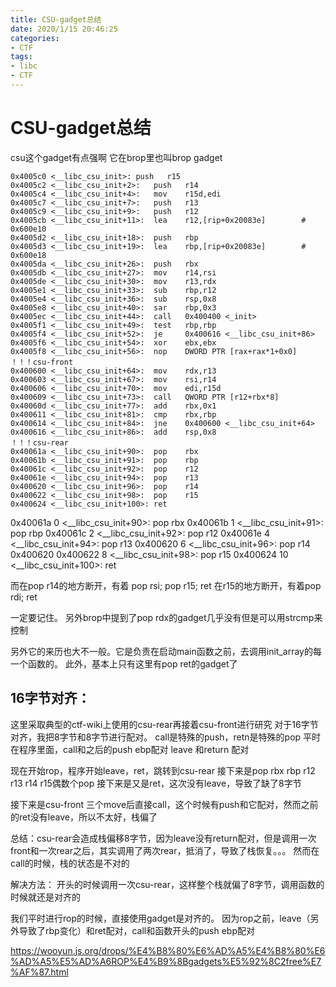 ```yaml
---
title: CSU-gadget总结
date: 2020/1/15 20:46:25
categories:
- CTF
tags:
- libc
- CTF
---
```



# CSU-gadget总结
<!-- more -->

csu这个gadget有点强啊
它在brop里也叫brop gadget

```
0x4005c0 <__libc_csu_init>:	push   r15
0x4005c2 <__libc_csu_init+2>:	push   r14
0x4005c4 <__libc_csu_init+4>:	mov    r15d,edi
0x4005c7 <__libc_csu_init+7>:	push   r13
0x4005c9 <__libc_csu_init+9>:	push   r12
0x4005cb <__libc_csu_init+11>:	lea    r12,[rip+0x20083e]        # 0x600e10
0x4005d2 <__libc_csu_init+18>:	push   rbp
0x4005d3 <__libc_csu_init+19>:	lea    rbp,[rip+0x20083e]        # 0x600e18
0x4005da <__libc_csu_init+26>:	push   rbx
0x4005db <__libc_csu_init+27>:	mov    r14,rsi
0x4005de <__libc_csu_init+30>:	mov    r13,rdx
0x4005e1 <__libc_csu_init+33>:	sub    rbp,r12
0x4005e4 <__libc_csu_init+36>:	sub    rsp,0x8
0x4005e8 <__libc_csu_init+40>:	sar    rbp,0x3
0x4005ec <__libc_csu_init+44>:	call   0x400400 <_init>
0x4005f1 <__libc_csu_init+49>:	test   rbp,rbp
0x4005f4 <__libc_csu_init+52>:	je     0x400616 <__libc_csu_init+86>
0x4005f6 <__libc_csu_init+54>:	xor    ebx,ebx
0x4005f8 <__libc_csu_init+56>:	nop    DWORD PTR [rax+rax*1+0x0]
！！！csu-front
0x400600 <__libc_csu_init+64>:	mov    rdx,r13
0x400603 <__libc_csu_init+67>:	mov    rsi,r14
0x400606 <__libc_csu_init+70>:	mov    edi,r15d
0x400609 <__libc_csu_init+73>:	call   QWORD PTR [r12+rbx*8]
0x40060d <__libc_csu_init+77>:	add    rbx,0x1
0x400611 <__libc_csu_init+81>:	cmp    rbx,rbp
0x400614 <__libc_csu_init+84>:	jne    0x400600 <__libc_csu_init+64>
0x400616 <__libc_csu_init+86>:	add    rsp,0x8
！！！csu-rear
0x40061a <__libc_csu_init+90>:	pop    rbx
0x40061b <__libc_csu_init+91>:	pop    rbp
0x40061c <__libc_csu_init+92>:	pop    r12
0x40061e <__libc_csu_init+94>:	pop    r13
0x400620 <__libc_csu_init+96>:	pop    r14
0x400622 <__libc_csu_init+98>:	pop    r15
0x400624 <__libc_csu_init+100>:	ret   
```

0x40061a 0 <__libc_csu_init+90>:	pop    rbx
0x40061b 1 <__libc_csu_init+91>:	pop    rbp
0x40061c 2 <__libc_csu_init+92>:	pop    r12
0x40061e 4 <__libc_csu_init+94>:	pop    r13
0x400620 6 <__libc_csu_init+96>:	pop    r14  0x400620
0x400622 8 <__libc_csu_init+98>:	pop    r15
0x400624 10 <__libc_csu_init+100>:	ret   

而在pop r14的地方断开，有着 pop rsi; pop r15; ret
在r15的地方断开，有着pop rdi; ret

一定要记住。
另外brop中提到了pop rdx的gadget几乎没有但是可以用strcmp来控制

另外它的来历也大不一般。它是负责在启动main函数之前，去调用init_array的每一个函数的。
此外，基本上只有这里有pop ret的gadget了

## 16字节对齐：
这里采取典型的ctf-wiki上使用的csu-rear再接着csu-front进行研究
对于16字节对齐，我把8字节和8字节进行配对。
call是特殊的push，retn是特殊的pop
平时在程序里面，call和之后的push ebp配对
leave 和return 配对

现在开始rop，程序开始leave，ret，跳转到csu-rear
接下来是pop rbx rbp r12 r13 r14 r15偶数个pop
接下来是又是ret，这次没有leave，导致了缺了8字节



接下来是csu-front
三个move后直接call，这个时候有push和它配对，然而之前的ret没有leave，所以不太好，栈偏了

总结：csu-rear会造成栈偏移8字节，因为leave没有return配对，但是调用一次front和一次rear之后，其实调用了两次rear，抵消了，导致了栈恢复。。。
然而在call的时候，栈的状态是不对的

解决方法： 开头的时候调用一次csu-rear，这样整个栈就偏了8字节，调用函数的时候就还是对齐的

我们平时进行rop的时候，直接使用gadget是对齐的。
因为rop之前，leave（另外导致了rbp变化）和ret配对，call和函数开头的push ebp配对


https://wooyun.js.org/drops/%E4%B8%80%E6%AD%A5%E4%B8%80%E6%AD%A5%E5%AD%A6ROP%E4%B9%8Bgadgets%E5%92%8C2free%E7%AF%87.html